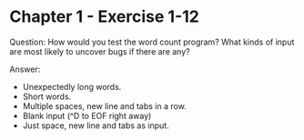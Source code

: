 # Chapter 1 - Exercise 1-12

Question: How would you test the word count program? What kinds of input are most likely to uncover bugs if there are any?

Answer:

- Unexpectedly long words.
- Short words.
- Multiple spaces, new line and tabs in a row.
- Blank input (^D to EOF right away)
- Just space, new line and tabs as input.

